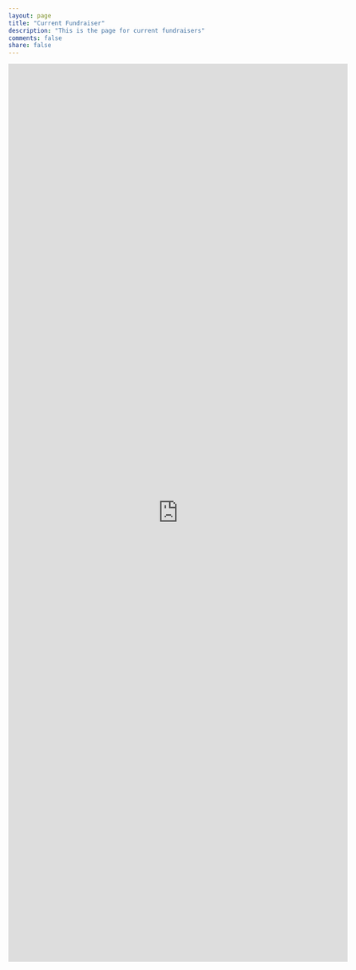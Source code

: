 ```yaml
---
layout: page
title: "Current Fundraiser"
description: "This is the page for current fundraisers"
comments: false
share: false
--- 
```


<iframe src="https://docs.google.com/forms/d/14H_gIuOeG8ePVPjmfjG2KKKgyULgzpKCvuRrLUv-7n8/viewform?embedded=true" width="680" height="1800" frameborder="0" marginheight="0" marginwidth="0">Loading...</iframe>